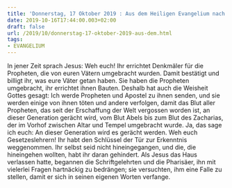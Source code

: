 ```yaml
---
title: 'Donnerstag, 17 Oktober 2019 : Aus dem Heiligen Evangelium nach Lukas - Lk 11,47-54.'
date: 2019-10-16T17:44:00.003+02:00
draft: false
url: /2019/10/donnerstag-17-oktober-2019-aus-dem.html
tags: 
- EVANGELIUM
---
```


In jener Zeit sprach Jesus: Weh euch! Ihr errichtet Denkmäler für die Propheten, die von euren Vätern umgebracht wurden. Damit bestätigt und billigt ihr, was eure Väter getan haben. Sie haben die Propheten umgebracht, ihr errichtet ihnen Bauten. Deshalb hat auch die Weisheit Gottes gesagt: Ich werde Propheten und Apostel zu ihnen senden, und sie werden einige von ihnen töten und andere verfolgen, damit das Blut aller Propheten, das seit der Erschaffung der Welt vergossen worden ist, an dieser Generation gerächt wird, vom Blut Abels bis zum Blut des Zacharias, der im Vorhof zwischen Altar und Tempel umgebracht wurde. Ja, das sage ich euch: An dieser Generation wird es gerächt werden. Weh euch Gesetzeslehrern! Ihr habt den Schlüssel der Tür zur Erkenntnis weggenommen. Ihr selbst seid nicht hineingegangen, und die, die hineingehen wollten, habt ihr daran gehindert. Als Jesus das Haus verlassen hatte, begannen die Schriftgelehrten und die Pharisäer, ihn mit vielerlei Fragen hartnäckig zu bedrängen; sie versuchten, ihm eine Falle zu stellen, damit er sich in seinen eigenen Worten verfange.